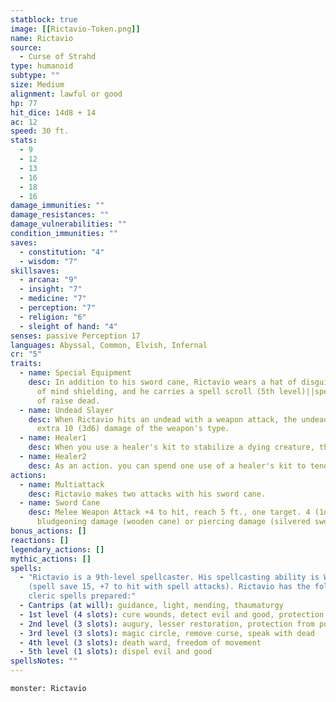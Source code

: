 ```yaml
---
statblock: true
image: [[Rictavio-Token.png]]
name: Rictavio
source:
  - Curse of Strahd
type: humanoid
subtype: ""
size: Medium
alignment: lawful or good
hp: 77
hit_dice: 14d8 + 14
ac: 12
speed: 30 ft.
stats:
  - 9
  - 12
  - 13
  - 16
  - 18
  - 16
damage_immunities: ""
damage_resistances: ""
damage_vulnerabilities: ""
condition_immunities: ""
saves:
  - constitution: "4"
  - wisdom: "7"
skillsaves:
  - arcana: "9"
  - insight: "7"
  - medicine: "7"
  - perception: "7"
  - religion: "6"
  - sleight of hand: "4"
senses: passive Perception 17
languages: Abyssal, Common, Elvish, Infernal
cr: "5"
traits:
  - name: Special Equipment
    desc: In addition to his sword cane, Rictavio wears a hat of disguise and a ring
      of mind shielding, and he carries a spell scroll (5th level)||spell scroll
      of raise dead.
  - name: Undead Slayer
    desc: When Rictavio hits an undead with a weapon attack, the undead takes an
      extra 10 (3d6) damage of the weapon's type.
  - name: Healer1
    desc: When you use a healer's kit to stabilize a dying creature, that creature also regains 1 hit point.
  - name: Healer2
    desc: As an action. you can spend one use of a healer's kit to tend to a creature and restore 1d6 + 4 hit points to it, plus additional hit points equal to the creature's maximum number of Hit Dice. The creature can't regain hit points from this feat again until it finishes a short or long rest.
actions:
  - name: Multiattack
    desc: Rictavio makes two attacks with his sword cane.
  - name: Sword Cane
    desc: Melee Weapon Attack +4 to hit, reach 5 ft., one target. 4 (1d6 + 1)
      bludgeoning damage (wooden cane) or piercing damage (silvered sword).
bonus_actions: []
reactions: []
legendary_actions: []
mythic_actions: []
spells:
  - "Rictavio is a 9th-level spellcaster. His spellcasting ability is Wisdom
    (spell save 15, +7 to hit with spell attacks). Rictavio has the following
    cleric spells prepared:"
  - Cantrips (at will): guidance, light, mending, thaumaturgy
  - 1st level (4 slots): cure wounds, detect evil and good, protection from evil and good, sanctuary
  - 2nd level (3 slots): augury, lesser restoration, protection from poison
  - 3rd level (3 slots): magic circle, remove curse, speak with dead
  - 4th level (3 slots): death ward, freedom of movement
  - 5th level (1 slots): dispel evil and good
spellsNotes: ""
---
```


```statblock
monster: Rictavio
```
